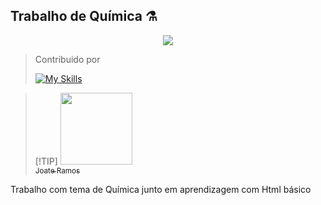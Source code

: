 ## Trabalho de Química ⚗️



<p align="center">
   <img src="http://img.shields.io/static/v1?label=STATUS&message=CONCLUIDO&color=GREEN&style=for-the-badge"/>
<p></p>

 > Contribuido por
> 
> [![My Skills](https://skillicons.dev/icons?i=vercel,html,css)](https://skillicons.dev)

> [!TIP] [<img loading="lazy" src="https://avatars.githubusercontent.com/u/91232413?v=4" width=115><br><sub>Joate Ramos</sub>](https://github.com/joateramos) 
>

 Trabalho com tema de Química junto em aprendizagem com Html básico


